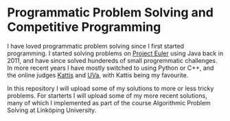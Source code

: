 # Programmatic Problem Solving and Competitive Programming
I have loved programmatic problem solving since I first started programming.
I started solving problems on [Project Euler](https://projecteuler.net/) using Java back in 2011, and have since solved hundereds of small progremmatic challenges. 
In more recent years I have mostly switched to using Python or C++, and the online judges [Kattis](https://open.kattis.com/) and [UVa](https://uva.onlinejudge.org/index.php), with Kattis being my favourite.

In this repository I will upload some of my solutions to more or less tricky problems. 
For starterts I will upload some of my more recent solutions, many of which I implemented as part of the course Algorithmic Problem Solving at Linköping University.
